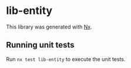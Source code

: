 # lib-entity

This library was generated with [Nx](https://nx.dev).

## Running unit tests

Run `nx test lib-entity` to execute the unit tests.
